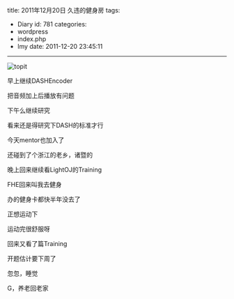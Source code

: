 title: 2011年12月20日 久违的健身房
tags:
  - Diary
id: 781
categories:
  - wordpress
  - index.php
  - lmy
date: 2011-12-20 23:45:11
---

![](http://i.minus.com/iST3ucgFmz7Vd.jpg "topit")

早上继续DASHEncoder

把音频加上后播放有问题

下午么继<!--more-->续研究

看来还是得研究下DASH的标准才行

今天mentor也加入了

还碰到了个浙江的老乡，诸暨的

晚上回来继续看LightOJ的Training

FHE回来叫我去健身

办的健身卡都快半年没去了

正想运动下

运动完很舒服呀

回来又看了篇Training

开题估计要下周了

忽忽，睡觉

G，养老回老家